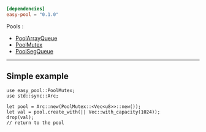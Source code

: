 ```toml
[dependencies]
easy-pool = "0.1.0"
```

Pools : 

- [PoolArrayQueue](https://docs.rs/easy-pool/0.1.0/easy_pool/pool_array_queue/struct.PoolArrayQueue.html)
- [PoolMutex](https://docs.rs/easy-pool/0.1.0/easy_pool/pool_mutex/struct.PoolMutex.html)
- [PoolSegQueue](https://docs.rs/easy-pool/0.1.0/easy_pool/pool_seg_queue/struct.PoolSegQueue.html)

<hr>

## Simple example

```rust, no_run
use easy_pool::PoolMutex;
use std::sync::Arc;

let pool = Arc::new(PoolMutex::<Vec<u8>>::new());
let val = pool.create_with(|| Vec::with_capacity(1024));
drop(val);
// return to the pool
```
